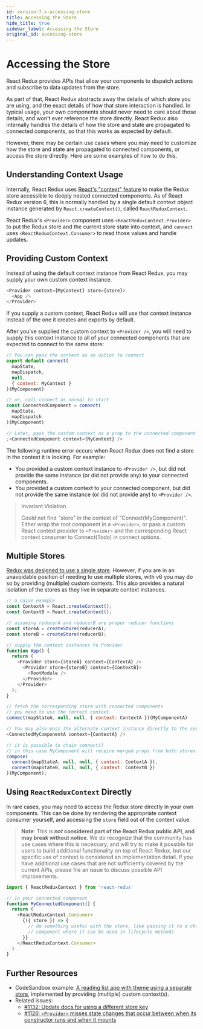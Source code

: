 ```yaml
---
id: version-7.x-accessing-store
title: Accessing the Store
hide_title: true
sidebar_label: Accessing the Store
original_id: accessing-store
---
```


# Accessing the Store

React Redux provides APIs that allow your components to dispatch actions and subscribe to data updates from the store.

As part of that, React Redux abstracts away the details of which store you are using, and the exact details of how that
store interaction is handled. In typical usage, your own components should never need to care about those details, and
won't ever reference the store directly. React Redux also internally handles the details of how the store and state are
propagated to connected components, so that this works as expected by default.

However, there may be certain use cases where you may need to customize how the store and state are propagated to
connected components, or access the store directly. Here are some examples of how to do this.

## Understanding Context Usage

Internally, React Redux uses [React's "context" feature](https://reactjs.org/docs/context.html) to make the
Redux store accessible to deeply nested connected components. As of React Redux version 6, this is normally handled
by a single default context object instance generated by `React.createContext()`, called `ReactReduxContext`.

React Redux's `<Provider>` component uses `<ReactReduxContext.Provider>` to put the Redux store and the current store
state into context, and `connect` uses `<ReactReduxContext.Consumer>` to read those values and handle updates.

## Providing Custom Context

Instead of using the default context instance from React Redux, you may supply your own custom context instance.

```js
<Provider context={MyContext} store={store}>
  <App />
</Provider>
```

If you supply a custom context, React Redux will use that context instance instead of the one it creates and exports by default.

After you’ve supplied the custom context to `<Provider />`, you will need to supply this context instance to all of your connected components that are expected to connect to the same store:

```js
// You can pass the context as an option to connect
export default connect(
  mapState,
  mapDispatch,
  null,
  { context: MyContext }
)(MyComponent)

// or, call connect as normal to start
const ConnectedComponent = connect(
  mapState,
  mapDispatch
)(MyComponent)

// Later, pass the custom context as a prop to the connected component
;<ConnectedComponent context={MyContext} />
```

The following runtime error occurs when React Redux does not find a store in the context it is looking. For example:

- You provided a custom context instance to `<Provider />`, but did not provide the same instance (or did not provide any) to your connected components.
- You provided a custom context to your connected component, but did not provide the same instance (or did not provide any) to `<Provider />`.

> Invariant Violation
>
> Could not find "store" in the context of "Connect(MyComponent)". Either wrap the root component in a `<Provider>`, or pass a custom React context provider to `<Provider>` and the corresponding React context consumer to Connect(Todo) in connect options.

## Multiple Stores

[Redux was designed to use a single store](https://redux.js.org/api/store#a-note-for-flux-users).
However, if you are in an unavoidable position of needing to use multiple stores, with v6 you may do so by providing (multiple) custom contexts.
This also provides a natural isolation of the stores as they live in separate context instances.

```js
// a naive example
const ContextA = React.createContext();
const ContextB = React.createContext();

// assuming reducerA and reducerB are proper reducer functions
const storeA = createStore(reducerA);
const storeB = createStore(reducerB);

// supply the context instances to Provider
function App() {
  return (
    <Provider store={storeA} context={ContextA} />
      <Provider store={storeB} context={ContextB}>
        <RootModule />
      </Provider>
    </Provider>
  );
}

// fetch the corresponding store with connected components
// you need to use the correct context
connect(mapStateA, null, null, { context: ContextA })(MyComponentA)

// You may also pass the alternate context instance directly to the connected component instead
<ConnectedMyComponentA context={ContextA} />

// it is possible to chain connect()
// in this case MyComponent will receive merged props from both stores
compose(
  connect(mapStateA, null, null, { context: ContextA }),
  connect(mapStateB, null, null, { context: ContextB })
)(MyComponent);
```

## Using `ReactReduxContext` Directly

In rare cases, you may need to access the Redux store directly in your own components. This can be done by rendering
the appropriate context consumer yourself, and accessing the `store` field out of the context value.

> **Note**: This is **_not_ considered part of the React Redux public API, and may break without notice**. We do recognize
> that the community has use cases where this is necessary, and will try to make it possible for users to build additional
> functionality on top of React Redux, but our specific use of context is considered an implementation detail.
> If you have additional use cases that are not sufficiently covered by the current APIs, please file an issue to discuss
> possible API improvements.

```js
import { ReactReduxContext } from 'react-redux'

// in your connected component
function MyConnectedComponent() {
  return (
    <ReactReduxContext.Consumer>
      {({ store }) => {
        // do something useful with the store, like passing it to a child
        // component where it can be used in lifecycle methods
      }}
    </ReactReduxContext.Consumer>
  )
}
```

## Further Resources

- CodeSandbox example: [A reading list app with theme using a separate store](https://codesandbox.io/s/92pm9n2kl4), implemented by providing (multiple) custom context(s).
- Related issues:
  - [#1132: Update docs for using a different store key](https://github.com/reduxjs/react-redux/issues/1132)
  - [#1126: `<Provider>` misses state changes that occur between when its constructor runs and when it mounts](https://github.com/reduxjs/react-redux/issues/1126)
